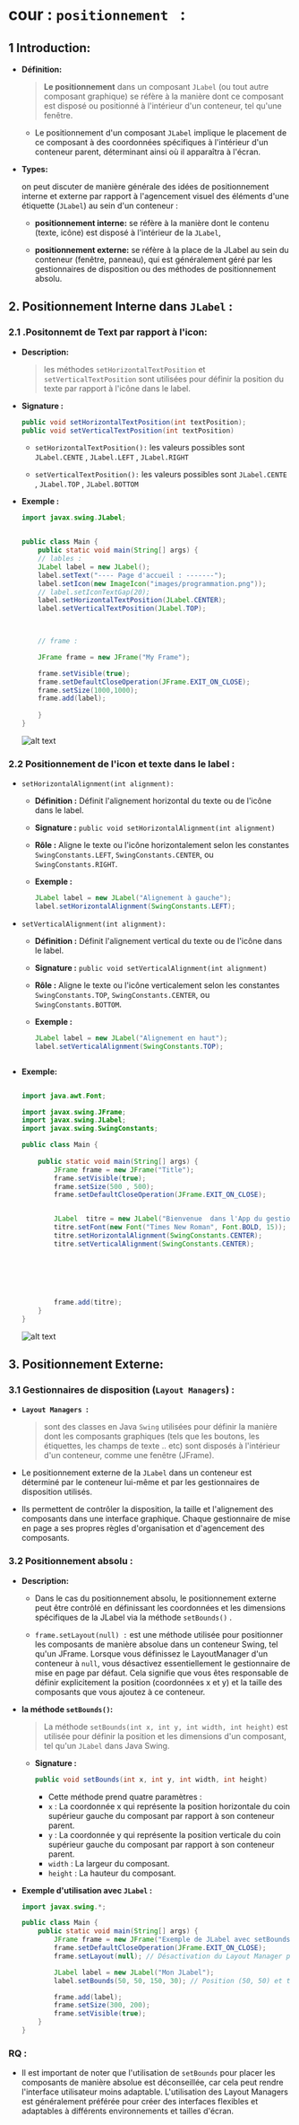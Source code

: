 # cour : **`positionnement ` :**


## 1 **Introduction:**

- **Définition:**

    >**Le positionnement** dans un composant `JLabel` (ou tout autre composant graphique) se réfère à la manière dont ce composant est disposé ou positionné à l'intérieur d'un conteneur, tel qu'une fenêtre.


    - Le positionnement d'un composant `JLabel` implique le placement de ce composant à des coordonnées spécifiques à l'intérieur d'un conteneur parent, déterminant ainsi où il apparaîtra à l'écran.


- **Types:**

    on peut discuter de manière générale des idées de positionnement interne et externe par rapport à l'agencement visuel des éléments d'une étiquette (`JLabel`) au sein d'un conteneur :

    - **positionnement interne:** se réfère à la manière dont le contenu (texte, icône) est disposé à l'intérieur de la ``JLabel``, 
    
    - **positionnement externe:** se réfère à la place de la JLabel au sein du conteneur (fenêtre, panneau), qui est généralement géré par les gestionnaires de disposition ou des méthodes de positionnement absolu.



## 2. **Positionnement Interne dans ``JLabel`` :**



### 2.1 .**Positonnemt de Text par rapport à l'icon:**

- **Description:**
    
    >les méthodes `setHorizontalTextPosition` et `setVerticalTextPosition`  sont utilisées pour définir la position du texte par rapport à l'icône dans le label.

    
- **Signature :**
    ```java
    public void setHorizontalTextPosition(int textPosition);
    public void setVerticalTextPosition(int textPosition)

    ```
    
    - ``setHorizontalTextPosition():`` les valeurs possibles sont  ``JLabel.CENTE`` , ``JLabel.LEFT`` , ``JLabel.RIGHT``

    - ``setVerticalTextPosition():`` les valeurs possibles sont   ``JLabel.CENTE`` , ``JLabel.TOP`` , ``JLabel.BOTTOM``


- **Exemple :**

    ```java
    import javax.swing.JLabel;


    public class Main {
        public static void main(String[] args) {
        // lables :
        JLabel label = new JLabel();
        label.setText("---- Page d'accueil : -------");       
        label.setIcon(new ImageIcon("images/programmation.png"));
        // label.setIconTextGap(20);
        label.setHorizontalTextPosition(JLabel.CENTER);
        label.setVerticalTextPosition(JLabel.TOP);

        

        // frame : 

        JFrame frame = new JFrame("My Frame");
    
        frame.setVisible(true);
        frame.setDefaultCloseOperation(JFrame.EXIT_ON_CLOSE);
        frame.setSize(1000,1000);
        frame.add(label);   
        
        }
    }
    ```


    ![alt text](images/image.png)



### 2.2 **Positionnement de l'icon et texte dans le label :**


- `setHorizontalAlignment(int alignment):`

    - **Définition :** Définit l'alignement horizontal du texte ou de l'icône dans le label.

    - **Signature :** `public void setHorizontalAlignment(int alignment)`

    - **Rôle :** Aligne le texte ou l'icône horizontalement selon les constantes `SwingConstants.LEFT`, `SwingConstants.CENTER`, ou `SwingConstants.RIGHT`.

    - **Exemple :**
        ```java
        JLabel label = new JLabel("Alignement à gauche");
        label.setHorizontalAlignment(SwingConstants.LEFT);
        
        ```

- `setVerticalAlignment(int alignment):`

    - **Définition :** Définit l'alignement vertical du texte ou de l'icône dans le label.

    - **Signature :** `public void setVerticalAlignment(int alignment)`

    - **Rôle :** Aligne le texte ou l'icône verticalement selon les constantes `SwingConstants.TOP`, `SwingConstants.CENTER`, ou `SwingConstants.BOTTOM`.

    - **Exemple :**
        ```java
        JLabel label = new JLabel("Alignement en haut");
        label.setVerticalAlignment(SwingConstants.TOP);



        ```


- **Exemple:**


    ```java

    import java.awt.Font;

    import javax.swing.JFrame;
    import javax.swing.JLabel;
    import javax.swing.SwingConstants;

    public class Main {
        
        public static void main(String[] args) {
            JFrame frame = new JFrame("Title");
            frame.setVisible(true);
            frame.setSize(500 , 500);
            frame.setDefaultCloseOperation(JFrame.EXIT_ON_CLOSE);


            JLabel  titre = new JLabel("Bienvenue  dans l'App du gestion de poretefeuille");
            titre.setFont(new Font("Times New Roman", Font.BOLD, 15));
            titre.setHorizontalAlignment(SwingConstants.CENTER);
            titre.setVerticalAlignment(SwingConstants.CENTER);        
            
            
            
            
            
            
            frame.add(titre);
        }
    }

    ```




    ![alt text](images/centre.png)





## 3. **Positionnement Externe:**


### 3.1 **Gestionnaires de disposition (``Layout Managers``) :**


-   **``Layout Managers ``:** 
    >sont des classes en Java ``Swing`` utilisées pour définir la manière dont les composants graphiques (tels que les boutons, les étiquettes, les champs de texte .. etc) sont disposés à l'intérieur d'un conteneur, comme une fenêtre (JFrame).

- Le positionnement externe de la ``JLabel`` dans un conteneur est déterminé par le conteneur lui-même et par les gestionnaires de disposition utilisés.



- Ils permettent de contrôler la disposition, la taille et l'alignement des composants dans une interface graphique. Chaque gestionnaire de mise en page a ses propres règles d'organisation et d'agencement des composants.







### 3.2 **Positionnement absolu :** 


- **Description:**

    - Dans le cas du positionnement absolu, le positionnement externe peut être contrôlé en définissant les coordonnées et les dimensions spécifiques de la JLabel via la méthode `setBounds()` .

    - `frame.setLayout(null) :` est une méthode  utilisée pour positionner les composants de manière absolue dans un conteneur Swing, tel qu'un JFrame. Lorsque vous définissez le LayoutManager d'un conteneur à `null`, vous désactivez essentiellement le gestionnaire de mise en page par défaut. Cela signifie que vous êtes responsable de définir explicitement la position (coordonnées x et y) et la taille des composants que vous ajoutez à ce conteneur.


- **la méthode `setBounds()`:**

    >La méthode `setBounds(int x, int y, int width, int height)` est utilisée pour définir la position et les dimensions d'un composant, tel qu'un `JLabel` dans Java Swing.

    - **Signature :**

        ```java
        public void setBounds(int x, int y, int width, int height)
        ```

        - Cette méthode prend quatre paramètres :
        - `x` : La coordonnée x qui représente la position horizontale du coin supérieur gauche du composant par rapport à son conteneur parent.
        - `y` : La coordonnée y qui représente la position verticale du coin supérieur gauche du composant par rapport à son conteneur parent.
        - `width` : La largeur du composant.
        - `height` : La hauteur du composant.


- **Exemple d'utilisation avec `JLabel` :**

    ```java
    import javax.swing.*;

    public class Main {
        public static void main(String[] args) {
            JFrame frame = new JFrame("Exemple de JLabel avec setBounds");
            frame.setDefaultCloseOperation(JFrame.EXIT_ON_CLOSE);
            frame.setLayout(null); // Désactivation du Layout Manager par défaut

            JLabel label = new JLabel("Mon JLabel");
            label.setBounds(50, 50, 150, 30); // Position (50, 50) et taille (150, 30) du JLabel

            frame.add(label);
            frame.setSize(300, 200);
            frame.setVisible(true);
        }
    }
    ```




### **RQ :**

- Il est important de noter que l'utilisation de `setBounds` pour placer les composants de manière absolue est déconseillée, car cela peut rendre l'interface utilisateur moins adaptable. L'utilisation des Layout Managers est généralement préférée pour créer des interfaces flexibles et adaptables à différents environnements et tailles d'écran.



